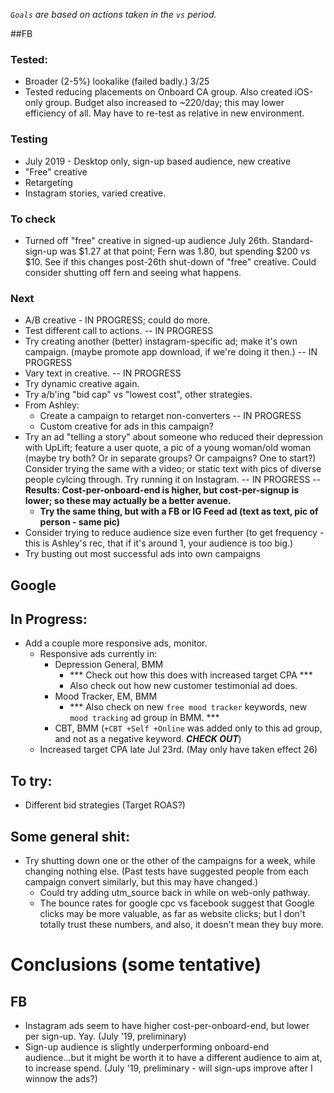 *`Goals` are based on actions taken in the `vs` period.*

##FB
### Tested:
* Broader (2-5%) lookalike (failed badly.)
3/25
* Tested reducing placements on Onboard CA group. Also created iOS-only group. Budget also increased to ~220/day; this may lower efficiency of all. May have to re-test as relative in new environment. 

### Testing

* July 2019 - Desktop only, sign-up based audience, new creative
* "Free" creative
* Retargeting
* Instagram stories, varied creative. 

### To check

* Turned off "free" creative in signed-up audience July 26th. Standard-sign-up was $1.27 at that point; Fern was 1.80, but spending $200 vs $10. See if this changes post-26th shut-down of "free" creative. Could consider shutting off fern and seeing what happens. 


### Next
* A/B creative - IN PROGRESS; could do more.
* Test different call to actions. -- IN PROGRESS
* Try creating another (better) instagram-specific ad; make it's own campaign. (maybe promote app download, if we're doing it then.) -- IN PROGRESS
* Vary text in creative. -- IN PROGRESS
* Try dynamic creative again.
* Try a/b'ing "bid cap" vs "lowest cost", other strategies. 
* From Ashley: 
	* Create a campaign to retarget non-converters -- IN PROGRESS 
	* Custom creative for ads in this campaign? 
* Try an ad "telling a story" about someone who reduced their depression with UpLift; feature a user quote, a pic of a young woman/old woman (maybe try both? Or in separate groups? Or campaigns? One to start?) Consider trying the same with a video; or static text with pics of diverse people cylcing through. Try running it on Instagram. -- IN PROGRESS -- **Results: Cost-per-onboard-end is higher, but cost-per-signup is lower; so these may actually be a better avenue.**
	* **Try the same thing, but with a FB or IG Feed ad (text as text, pic of person - same pic)**
* Consider trying to reduce audience size even further (to get frequency - this is Ashley's rec, that if it's around 1, your audience is too big.)
* Try busting out most successful ads into own campaigns


## Google

## In Progress: 

* Add a couple more responsive ads, monitor. 
	* Responsive ads currently in: 
		- Depression General, BMM
			- *** Check out how this does with increased target CPA *** 
			- Also check out how new customer testimonial ad does.
		- Mood Tracker, EM, BMM
			- *** Also check on new `free mood tracker` keywords, new `mood tracking` ad group in BMM. *** 
		- CBT, BMM (`+CBT +Self +Online` was added only to this ad group, and not as a negative keyword. ***CHECK OUT***)
	* Increased target CPA late Jul 23rd. (May only have taken effect 26)

## To try:

* Different bid strategies (Target ROAS?)
					



## Some general shit: 

* Try shutting down one or the other of the campaigns for a week, while changing nothing else. (Past tests have suggested people from each campaign convert similarly, but this may have changed.)
  * Could try adding utm_source back in while on web-only pathway. 
  * The bounce rates for google cpc vs facebook suggest that Google clicks may be more valuable, as far as website clicks; but I don't totally trust these numbers, and also, it doesn't mean they buy more.  


# Conclusions (some tentative)


## FB
* Instagram ads seem to have higher cost-per-onboard-end, but lower per sign-up. Yay. (July '19, preliminary)
* Sign-up audience is slightly underperforming onboard-end audience...but it might be worth it to have a different audience to aim at, to increase spend. (July '19, preliminary - will sign-ups improve after I winnow the ads?)
